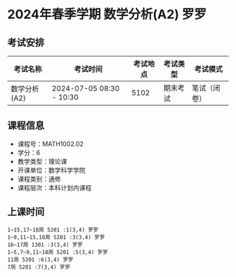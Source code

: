 # 2024年春季学期 数学分析(A2) 罗罗




## 考试安排

| 考试名称 | 考试时间 | 考试地点 | 考试类型 | 考试模式 |
| -------- | -------- | -------- | -------- | -------- |
| 数学分析(A2) | 2024-07-05 08:30 - 10:30 | 5102 | 期末考试 | 笔试（闭卷） |





## 课程信息

- 课程号：MATH1002.02
- 学分：6
- 教学类型：理论课
- 开课单位：数学科学学院
- 课程类别：通修
- 课程层次：本科计划内课程

## 上课时间

```
1~15,17~18周 5201 :1(3,4) 罗罗
1~9,11~15,18周 5201 :3(3,4) 罗罗
16~17周 1301 :3(3,4) 罗罗
1~5,7~9,11~18周 5201 :5(3,4) 罗罗
11周 5201 :6(3,4) 罗罗
7周 5201 :7(3,4) 罗罗
```

